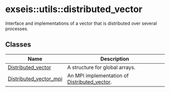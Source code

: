 # <a name='exseis-utils-distributed_vector' />  exseis::utils::distributed_vector

Interface and implementations of a vector that is distributed over several processes. 




## Classes
| Name | Description | 
| ---- | ---- |
| [Distributed_vector](./Distributed_vector.md) | A structure for global arrays.  |
| [Distributed_vector_mpi](./Distributed_vector_mpi.md) | An MPI implementation of [Distributed_vector][exseis-utils-distributed_vector-Distributed_vector].  |



[exseis-utils-distributed_vector-Distributed_vector]:./Distributed_vector.md
[exseis-utils-distributed_vector-Distributed_vector_mpi]:./Distributed_vector_mpi.md
